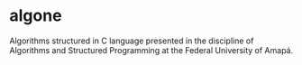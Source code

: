 # algone
Algorithms structured in C language presented in the discipline of Algorithms and Structured Programming at the Federal University of Amapá.
